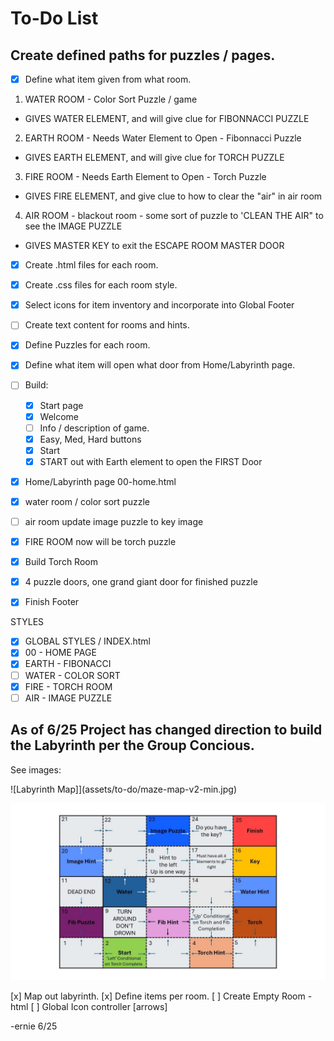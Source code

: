 # To-Do List

## Create defined paths for puzzles / pages.

- [x] Define what item given from what room.

1. WATER ROOM - Color Sort Puzzle / game

- GIVES WATER ELEMENT, and will give clue for FIBONNACCI PUZZLE

2. EARTH ROOM - Needs Water Element to Open - Fibonnacci Puzzle

- GIVES EARTH ELEMENT, and will give clue for TORCH PUZZLE

3. FIRE ROOM - Needs Earth Element to Open - Torch Puzzle

- GIVES FIRE ELEMENT, and give clue to how to clear the "air" in air room

4. AIR ROOM - blackout room - some sort of puzzle to 'CLEAN THE AIR" to see the IMAGE PUZZLE

- GIVES MASTER KEY to exit the ESCAPE ROOM MASTER DOOR

- [x] Create .html files for each room.
- [x] Create .css files for each room style.
- [x] Select icons for item inventory and incorporate into Global Footer
- [ ] Create text content for rooms and hints.
- [x] Define Puzzles for each room.
- [x] Define what item will open what door from Home/Labyrinth page.
- [ ] Build:

  - [x] Start page
  - [x] Welcome
  - [ ] Info / description of game.
  - [x] Easy, Med, Hard buttons
  - [x] Start
  - [x] START out with Earth element to open the FIRST Door

- [x] Home/Labyrinth page 00-home.html
- [x] water room / color sort puzzle
- [ ] air room update image puzzle to key image
- [x] FIRE ROOM now will be torch puzzle
- [x] Build Torch Room
- [x] 4 puzzle doors, one grand giant door for finished puzzle
- [x] Finish Footer

STYLES

- [x] GLOBAL STYLES / INDEX.html
- [x] 00 - HOME PAGE
- [x] EARTH - FIBONACCI
- [ ] WATER - COLOR SORT
- [x] FIRE - TORCH ROOM
- [ ] AIR - IMAGE PUZZLE

## As of 6/25 Project has changed direction to build the Labyrinth per the Group Concious.

See images:

![Labyrinth Map]](assets/to-do/maze-map-v2-min.jpg)

![Room descriptions, conditions, and rules](assets/to-do/maze-map-v2-min.jpg)

[x] Map out labyrinth.
[x] Define items per room.
[ ] Create Empty Room - html
[ ] Global Icon controller [arrows]

-ernie 6/25
